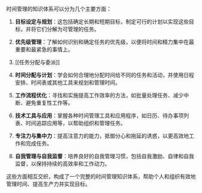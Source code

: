 时间管理的知识体系可以分为几个主要方面：

1. **目标设定与规划**：这包括确定长期和短期目标，制定可行的计划以实现这些目标，并将它们分解为可管理的任务。

2. **优先级管理**：了解如何识别和确定任务的优先级，以便将时间和精力集中在最重要和最紧急的事情上。

3. [[任务分配与委派]]


4. **时间分配与计划**：学会如何合理地分配时间给不同的任务和活动，并使用日程安排、时间表或其他工具来规划和管理时间。

5. **工作流程优化**：寻找和实施提高工作效率的方法，如批量处理任务、减少中断、避免重复性工作等。

6. **技术工具与应用**：掌握各种时间管理工具和应用程序，如日历、待办事项列表、时间追踪应用等，以帮助组织和管理任务。

7. **专注力与集中力**：提高注意力的能力，抵御分心和拖延的诱惑，以更高效地工作和完成任务。

8. **自我管理与自我监督**：培养良好的自我管理习惯，包括自我激励、自律和自我监督，以保持持续的高效率和工作动力。

这些方面相互交织，构成了一个完整的时间管理知识体系，帮助个人和组织有效地管理时间、提高生产力并实现目标。